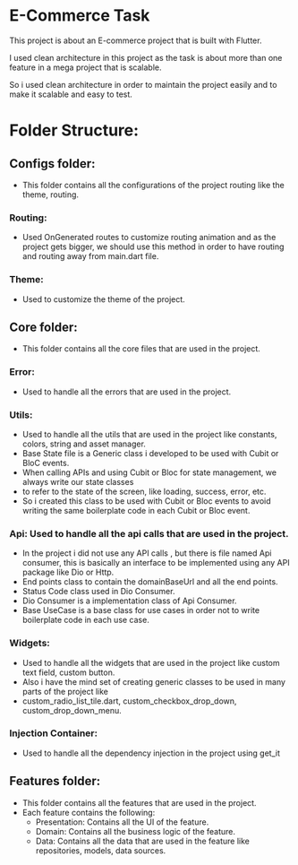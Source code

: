 # E-Commerce Task

This project is about an E-commerce project that is built with Flutter.

I used clean architecture in this project as the task is about more than one feature in a mega project that is scalable.

So i used clean architecture in order to maintain the project easily and to make it scalable and easy to test.

# Folder Structure:

## Configs folder:
- This folder contains all the configurations of the project routing like the theme, routing.

### Routing:
- Used OnGenerated routes to customize routing animation and as the project gets bigger,
  we should use this method in order to have routing and routing away from main.dart file.

### Theme:
- Used to customize the theme of the project.

## Core folder:
- This folder contains all the core files that are used in the project.

### Error:
- Used to handle all the errors that are used in the project.

### Utils:
- Used to handle all the utils that are used in the project like constants, colors, string
  and asset manager.
- Base State file is a Generic class i developed to be used with Cubit or BloC events.
- When calling APIs and using Cubit or Bloc for state management, we always write our state classes
- to refer to the state of the screen, like loading, success, error, etc.
- So i created this class to be used with Cubit or Bloc events to avoid writing the same boilerplate code
  in each Cubit or Bloc event.

### Api: Used to handle all the api calls that are used in the project.
- In the project i did not use any API calls , but there is file named Api consumer,
  this is basically an interface to be implemented using any API package like Dio or Http.
- End points class to contain the domainBaseUrl and all the end points.
- Status Code class used in Dio Consumer.
- Dio Consumer is a implementation class of Api Consumer.
- Base UseCase is a base class for use cases in order not to write boilerplate code in each use case.

### Widgets:
- Used to handle all the widgets that are used in the project like custom text field, custom button.
- Also i have the mind set of creating generic classes to be used in many parts of the project like
- custom_radio_list_tile.dart, custom_checkbox_drop_down, custom_drop_down_menu.


### Injection Container:
- Used to handle all the dependency injection in the project using get_it

## Features folder:
- This folder contains all the features that are used in the project.
- Each feature contains the following:
  - Presentation: Contains all the UI of the feature.
  - Domain: Contains all the business logic of the feature.
  - Data: Contains all the data that are used in the feature like repositories, models, data sources.









